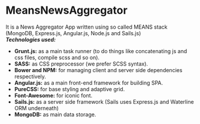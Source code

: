 # MeansNewsAggregator

It is a News Aggregator App written using so called MEANS stack (MongoDB, Express.js, Angular.js, Node.js and Sails.js)
<br/>
<b><i>Technologies used:</i></b>
* <b>Grunt.js:</b> as a main task runner (to do things like concatenating js and css files, compile scss and so on).
* <b>SASS:</b> as CSS preprocessor (we prefer SCSS syntax).
* <b>Bower and NPM:</b> for managing client and server side dependencies respectively.
* <b>Angular.js:</b> as a main front-end framework for building SPA.
* <b>PureCSS:</b> for base styling and adaptive grid.
* <b>Font-Awesome:</b> for iconic font.
* <b>Sails.js:</b> as a server side framework (Sails uses Express.js and Waterline ORM underneath)
* <b>MongoDB:</b> as main data storage.
